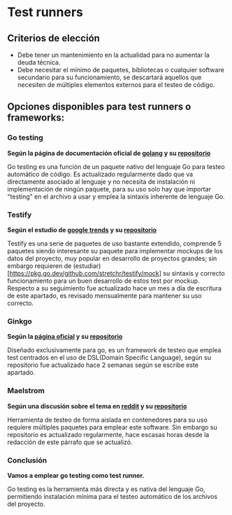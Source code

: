 # Test runners

## Criterios de elección
- Debe tener un mantenimiento en la actualidad para no aumentar la deuda técnica.
- Debe necesitar el mínimo de paquetes, bibliotecas o cualquier software secundario para su funcionamiento, se descartará aquellos que necesiten de múltiples elementos externos para el testeo de código.
## Opciones disponibles para test runners o frameworks:

### Go testing
**Según la página de documentación oficial de [golang](https://pkg.go.dev/testing) y su [repositorio](https://github.com/golang/go/blob/master/src/testing/testing.go)**

Go testing es una función de un paquete nativo del lenguaje Go para testeo automático de código. Es actualizado regularmente dado que va directamente asociado al lenguaje y no necesita de instalación ni implementación de ningún paquete, para su uso solo hay que importar "testing" en el archivo a usar y emplea la sintaxis inherente de lenguaje Go.

### Testify
**Según el estudio de [google trends](https://trends.google.com/trends/explore?date=today%205-y&q=golang%20testify,golang%20goconvey,golang%20ginkgo,golang%20httpexpect,golang%20gomega) y su [repositorio](https://github.com/stretchr/testify)**

Testify es una serie de paquetes de uso bastante extendido, comprende 5 paquetes siendo interesante su paquete para implementar mockups de los datos del proyecto, muy popular en desarrollo de proyectos grandes; sin embargo requieren de (estudiar)[https://pkg.go.dev/github.com/stretchr/testify/mock] su sintaxis y correcto funcionamiento para un buen desarrollo de estos test por mockup. Respecto a su seguimiento fue actualizado hace un mes a día de escritura de este apartado, es revisado mensualmente para mantener su uso correcto.

### Ginkgo
**Según la [página oficial](https://onsi.github.io/ginkgo/) y su [repositorio](https://github.com/onsi/ginkgo)**

Diseñado exclusivamente para go, es un framework de testeo que emplea test centrados en el uso de DSL(Domain Specific Language),
según su repositorio fue actualizado hace 2 semanas según se escribe este apartado.

### Maelstrom
**Según una discusión sobre el tema en [reddit](https://www.reddit.com/r/golang/comments/t29c4d/looking_for_a_test_runner_like_pytest/) y su [repositorio](https://github.com/maelstrom-software/maelstrom)**

Herramienta de testeo de forma aislada en contenedores para su uso requiere múltiples paquetes para emplear este software. Sin embargo su repositorio es actualizado regularmente, hace escasas horas desde la redacción de este párrafo que se actualizó.


### Conclusión

**Vamos a emplear go testing como test runner.**

Go testing es la herramienta más directa y es nativa del lenguaje Go, permitiendo instalación mínima para el testeo automático de los archivos del proyecto.